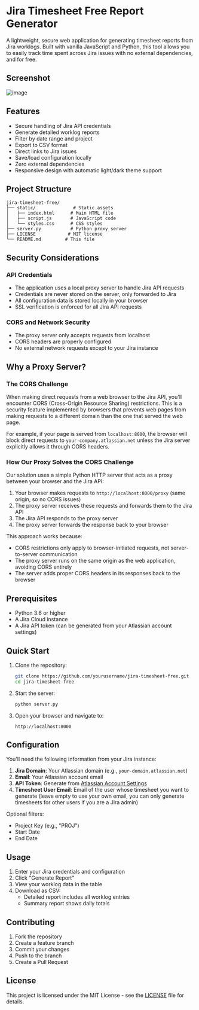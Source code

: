 # Jira Timesheet Free Report Generator

A lightweight, secure web application for generating timesheet reports from Jira worklogs. Built with vanilla JavaScript and Python, this tool allows you to easily track time spent across Jira issues with no external dependencies, and for free.

## Screenshot
![image](https://github.com/user-attachments/assets/e2ce2d24-8a3d-486c-922a-3669b659a7ed)


## Features

- Secure handling of Jira API credentials
- Generate detailed worklog reports
- Filter by date range and project
- Export to CSV format
- Direct links to Jira issues
- Save/load configuration locally
- Zero external dependencies
- Responsive design with automatic light/dark theme support

## Project Structure

```
jira-timesheet-free/
├── static/              # Static assets
│   ├── index.html      # Main HTML file
│   ├── script.js       # JavaScript code
│   └── styles.css      # CSS styles
├── server.py           # Python proxy server
├── LICENSE            # MIT license
└── README.md         # This file
```

## Security Considerations

### API Credentials
- The application uses a local proxy server to handle Jira API requests
- Credentials are never stored on the server, only forwarded to Jira
- All configuration data is stored locally in your browser
- SSL verification is enforced for all Jira API requests

### CORS and Network Security
- The proxy server only accepts requests from localhost
- CORS headers are properly configured
- No external network requests except to your Jira instance

## Why a Proxy Server?

### The CORS Challenge
When making direct requests from a web browser to the Jira API, you'll encounter CORS (Cross-Origin Resource Sharing) restrictions. This is a security feature implemented by browsers that prevents web pages from making requests to a different domain than the one that served the web page.

For example, if your page is served from `localhost:8000`, the browser will block direct requests to `your-company.atlassian.net` unless the Jira server explicitly allows it through CORS headers.

### How Our Proxy Solves the CORS Challenge
Our solution uses a simple Python HTTP server that acts as a proxy between your browser and the Jira API:

1. Your browser makes requests to `http://localhost:8000/proxy` (same origin, so no CORS issues)
2. The proxy server receives these requests and forwards them to the Jira API
3. The Jira API responds to the proxy server
4. The proxy server forwards the response back to your browser

This approach works because:
- CORS restrictions only apply to browser-initiated requests, not server-to-server communication
- The proxy server runs on the same origin as the web application, avoiding CORS entirely
- The server adds proper CORS headers in its responses back to the browser

## Prerequisites

- Python 3.6 or higher
- A Jira Cloud instance
- A Jira API token (can be generated from your Atlassian account settings)

## Quick Start

1. Clone the repository:
   ```bash
   git clone https://github.com/yourusername/jira-timesheet-free.git
   cd jira-timesheet-free
   ```

2. Start the server:
   ```bash
   python server.py
   ```

3. Open your browser and navigate to:
   ```
   http://localhost:8000
   ```

## Configuration

You'll need the following information from your Jira instance:

1. **Jira Domain**: Your Atlassian domain (e.g., `your-domain.atlassian.net`)
2. **Email**: Your Atlassian account email
3. **API Token**: Generate from [Atlassian Account Settings](https://id.atlassian.com/manage-profile/security/api-tokens)
4. **Timesheet User Email**: Email of the user whose timesheet you want to generate (leave empty to use your own email, you can only generate timesheets for other users if you are a Jira admin)

Optional filters:
- Project Key (e.g., "PROJ")
- Start Date
- End Date

## Usage

1. Enter your Jira credentials and configuration
2. Click "Generate Report"
3. View your worklog data in the table
4. Download as CSV:
   - Detailed report includes all worklog entries
   - Summary report shows daily totals

## Contributing

1. Fork the repository
2. Create a feature branch
3. Commit your changes
4. Push to the branch
5. Create a Pull Request

## License

This project is licensed under the MIT License - see the [LICENSE](LICENSE) file for details.
